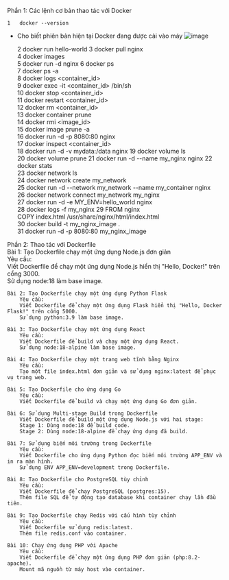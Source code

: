 Phần 1:	Các lệnh cơ bản thao tác với Docker

	1	docker --version	
 - Cho biết phiên bản hiện tại Docker đang được cài vào máy
![image](https://github.com/user-attachments/assets/41979564-6645-4e80-a228-0ab73d36ad9a)

   	2	docker run hello-world
   	3	docker pull nginx	
	4	docker images	
	5	docker run -d nginx	
	6	docker ps	
	7	docker ps -a	
	8	docker logs <container_id>	
	9	docker exec -it <container_id> /bin/sh	
	10	docker stop <container_id>	
	11	docker restart <container_id>	
	12	docker rm <container_id>	
	13	docker container prune	
	14	docker rmi <image_id>	
	15	docker image prune -a	
	16	docker run -d -p 8080:80 nginx	
	17	docker inspect <container_id>	
	18	docker run -d -v mydata:/data nginx	
	19	docker volume ls	
	20	docker volume prune	
	21	docker run -d --name my_nginx nginx	
	22	docker stats	
	23	docker network ls	
	24	docker network create my_network	
	25	docker run -d --network my_network --name my_container nginx	
	26	docker network connect my_network my_nginx	
	27	docker run -d -e MY_ENV=hello_world nginx	
	28	docker logs -f my_nginx	
	29	FROM nginx	
		COPY index.html /usr/share/nginx/html/index.html	
	30	docker build -t my_nginx_image .	
	31	docker run -d -p 8080:80 my_nginx_image	
			
Phần 2:	Thao tác với Dockerfile		
	Bài 1: Tạo Dockerfile chạy một ứng dụng Node.js đơn giản		
		Yêu cầu:	
		Viết Dockerfile để chạy một ứng dụng Node.js hiển thị "Hello, Docker!" trên cổng 3000.	
		Sử dụng node:18 làm base image.	
			
	Bài 2: Tạo Dockerfile chạy một ứng dụng Python Flask		
		Yêu cầu:	
		Viết Dockerfile để chạy một ứng dụng Flask hiển thị "Hello, Docker Flask!" trên cổng 5000.	
		Sử dụng python:3.9 làm base image.	
			
	Bài 3: Tạo Dockerfile chạy một ứng dụng React		
		Yêu cầu:	
		Viết Dockerfile để build và chạy một ứng dụng React.	
		Sử dụng node:18-alpine làm base image.	
			
	Bài 4: Tạo Dockerfile chạy một trang web tĩnh bằng Nginx		
		Yêu cầu:	
		Tạo một file index.html đơn giản và sử dụng nginx:latest để phục vụ trang web.	
			
	Bài 5: Tạo Dockerfile cho ứng dụng Go		
		Yêu cầu:	
		Viết Dockerfile để build và chạy một ứng dụng Go đơn giản.	
			
	Bài 6: Sử dụng Multi-stage Build trong Dockerfile		
		Viết Dockerfile để build một ứng dụng Node.js với hai stage:	
		Stage 1: Dùng node:18 để build code.	
		Stage 2: Dùng node:18-alpine để chạy ứng dụng đã build.	
			
	Bài 7: Sử dụng biến môi trường trong Dockerfile		
		Yêu cầu:	
		Viết Dockerfile cho ứng dụng Python đọc biến môi trường APP_ENV và in ra màn hình.	
		Sử dụng ENV APP_ENV=development trong Dockerfile.	
			
	Bài 8: Tạo Dockerfile cho PostgreSQL tùy chỉnh		
		Yêu cầu:	
		Viết Dockerfile để chạy PostgreSQL (postgres:15).	
		Thêm file SQL để tự động tạo database khi container chạy lần đầu tiên.	
			
	Bài 9: Tạo Dockerfile chạy Redis với cấu hình tùy chỉnh		
		Yêu cầu:	
		Viết Dockerfile sử dụng redis:latest.	
		Thêm file redis.conf vào container.	
			
	Bài 10: Chạy ứng dụng PHP với Apache		
		Yêu cầu:	
		Viết Dockerfile để chạy một ứng dụng PHP đơn giản (php:8.2-apache).	
		Mount mã nguồn từ máy host vào container.	
